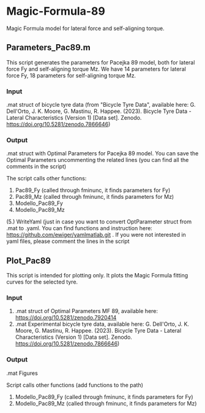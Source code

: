 # Magic-Formula-89
Magic Formula model for lateral force and self-aligning torque.

## Parameters_Pac89.m
This script generates the parameters for Pacejka 89 model, both for lateral force Fy and self-aligning torque Mz. We have 14 parameters for lateral force Fy, 18 parameters for self-aligning torque Mz.
### Input
.mat struct of bicycle tyre data (from "Bicycle Tyre Data", available here:
G. Dell'Orto, J. K. Moore, G. Mastinu, R. Happee. (2023). Bicycle Tyre Data - Lateral Characteristics (Version 1) [Data set]. Zenodo. https://doi.org/10.5281/zenodo.7866646)
### Output
.mat struct with Optimal Parameters for Pacejka 89 model. You can save the Optimal Parameters uncommenting the related lines (you can find all the comments in the script)

The script calls other functions:
1. Pac89_Fy (called through fminunc, it finds parameters for Fy)
2. Pac89_Mz (called through fminunc, it finds parameters for Mz)
3. Modello_Pac89_Fy
4. Modello_Pac89_Mz

(5.) WriteYaml (just in case you want to convert OptParameter struct from .mat to .yaml. You can find functions and instruction here: https://github.com/ewiger/yamlmatlab.git . If you were not interested in yaml files, please comment the lines in the script

## Plot_Pac89
This script is intended for plotting only. It plots the Magic Formula fitting curves for the selected tyre. 

### Input 
1. .mat struct of Optimal Parameters MF 89, available here: https://doi.org/10.5281/zenodo.7920414   
2. .mat Experimental bicycle tyre data, available here: G. Dell'Orto, J. K. Moore, G. Mastinu, R. Happee. (2023). Bicycle Tyre Data - Lateral Characteristics (Version 1) [Data set]. Zenodo. https://doi.org/10.5281/zenodo.7866646)
### Output 
.mat Figures

Script calls other functions (add functions to the path)
1. Modello_Pac89_Fy (called through fminunc, it finds parameters for Fy)
2. Modello_Pac89_Mz (called through fminunc, it finds parameters for Mz)
